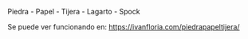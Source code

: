Piedra - Papel - Tijera - Lagarto - Spock

Se puede ver funcionando en:
https://ivanfloria.com/piedrapapeltijera/
